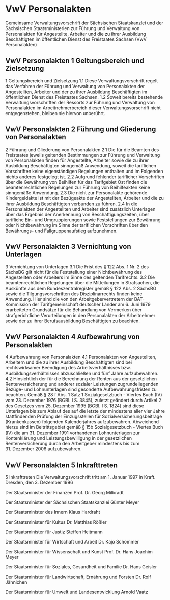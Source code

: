 # VwV Personalakten

Gemeinsame Verwaltungsvorschrift der Sächsischen Staatskanzlei und der Sächsischen Staatsministerien zur Führung und Verwaltung von Personalakten für Angestellte, Arbeiter und die zu ihrer Ausbildung Beschäftigten im öffentlichen Dienst des Freistaates Sachsen (VwV Personalakten)

## VwV Personalakten 1 Geltungsbereich und Zielsetzung

1 Geltungsbereich und Zielsetzung 1.1 Diese Verwaltungsvorschrift regelt das Verfahren der Führung und Verwaltung von Personalakten der Angestellten, Arbeiter und der zu ihrer Ausbildung Beschäftigten im öffentlichen Dienst des Freistaates Sachsen. 1.2 Soweit bereits bestehende Verwaltungsvorschriften der Ressorts zur Führung und Verwaltung von Personalakten im Arbeitnehmerbereich dieser Verwaltungsvorschrift nicht entgegenstehen, bleiben sie hiervon unberührt. 
## VwV Personalakten 2 Führung und Gliederung von Personalakten

2 Führung und Gliederung von Personalakten 2.1 Die für die Beamten des Freistaates jeweils geltenden Bestimmungen zur Führung und Verwaltung von Personalakten finden für Angestellte, Arbeiter sowie die zu ihrer Ausbildung Beschäftigten sinngemäß Anwendung, soweit die tariflichen Vorschriften keine eigenständigen Regelungen enthalten und im Folgenden nichts anderes festgelegt ist. 2.2 Aufgrund fehlender tariflicher Vorschriften über die Gewährung von Beihilfen für das Tarifgebiet Ost finden die beamtenrechtlichen Regelungen zur Führung von Beihilfeakten keine sinngemäße Anwendung. 2.3 Die nicht zur Personalakte gehörende Kindergeldakte ist mit der Bezügeakte der Angestellten, Arbeiter und die zu ihrer Ausbildung Beschäftigten verbunden zu führen. 2.4 In die Personalakten der Angestellten und Arbeiter sind zusätzlich Unterlagen über das Ergebnis der Anerkennung von Beschäftigungszeiten, über tarifliche Ein- und Umgruppierungen sowie Feststellungen zur Bewährung oder Nichtbewährung im Sinne der tariflichen Vorschriften über den Bewährungs- und Fallgruppenaufstieg aufzunehmen. 
## VwV Personalakten 3 Vernichtung von Unterlagen

3 Vernichtung von Unterlagen 3.1 Die Frist des § 122 Abs. 1 Nr. 2 des 
          SächsBG gilt nicht für die Feststellung einer Nichtbewährung des Angestellten oder Arbeiters im Sinne des geltenden Tarifrechts. 3.2 Die beamtenrechtlichen Regelungen über die Mitteilungen in Strafsachen, die Auskünfte aus dem Bundeszentralregister gemäß § 122 Abs. 2 
          SächsBG sowie die Tilgungsvorschriften des Disziplinarrechts finden keine Anwendung. Hier sind die von den Arbeitgebervertretern der BAT-Kommission der Tarifgemeinschaft deutscher Länder am 6. Juni 1979 erarbeiteten Grundsätze für die Behandlung von Vermerken über strafgerichtliche Verurteilungen in den Personalakten der Arbeitnehmer sowie der zu ihrer Berufsausbildung Beschäftigten zu beachten. 
## VwV Personalakten 4 Aufbewahrung von Personalakten

4 Aufbewahrung von Personalakten 4.1 Personalakten von Angestellten, Arbeitern und die zu ihrer Ausbildung Beschäftigten sind bei rechtswirksamer Beendigung des Arbeitsverhältnisses bzw. Ausbildungsverhältnisses abzuschließen und fünf Jahre aufzubewahren. 4.2 Hinsichtlich der für die Berechnung der Renten aus der gesetzlichen Rentenversicherung und anderer sozialer Leistungen zugrundeliegenden Bezüge- und Lohnunterlagen sind gesonderte Aufbewahrungsfristen zu beachten. Gemäß § 28 f Abs. 1 Satz 1 Sozialgesetzbuch - Viertes Buch (IV) vom 23. Dezember 1976 (BGBl. I S. 3845), zuletzt geändert durch Artikel 2 des Gesetzes vom 25. Dezember 1995 (BGBl. I S. 1824) sind diese Unterlagen bis zum Ablauf des auf die letzte der mindestens aller vier Jahre stattfindenden Prüfung der Einzugsstellen für Sozialversicherungsbeiträge (Krankenkassen) folgenden Kalenderjahres aufzubewahren. 
           Abweichend hierzu sind im Beitrittsgebiet gemäß § 15b Sozialgesetzbuch - Viertes Buch (IV) die am 31. Dezember 1991 vorhandenen Lohnunterlagen zur Kontenklärung und Leistungsbewilligung in der gesetzlichen Rentenversicherung durch den Arbeitgeber mindestens bis zum 31. Dezember 2006 aufzubewahren. 
## VwV Personalakten 5 Inkrafttreten

5 Inkrafttreten
 Die Verwaltungsvorschrift tritt am 1. Januar 1997 in Kraft. Dresden, den 3. Dezember 1996

Der Staatsminister der Finanzen 
           Prof. Dr. Georg Milbradt

Der Staatsminister der Sächsischen 
           Staatskanzlei 
           Günter Meyer

Der Staatsminister des Innern 
           Klaus Hardraht

Der Staatsminister für Kultus 
           Dr. Matthias Rößler

Der Staatsminister für Justiz 
           Steffen Heitmann

Der Staatsminister für Wirtschaft und Arbeit 
           Dr. Kajo Schommer

Der Staatsminister für Wissenschaft und Kunst 
           Prof. Dr. Hans Joachim Meyer

Der Staatsminister für Soziales, Gesundheit und Familie 
           Dr. Hans Geisler

Der Staatsminister für Landwirtschaft, 
           Ernährung und Forsten 
           Dr. Rolf Jähnichen

Der Staatsminister für Umwelt und Landesentwicklung 
           Arnold Vaatz

